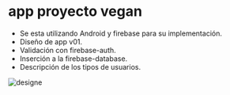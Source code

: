 # app proyecto vegan
- Se esta utilizando Android y firebase para su implementación.
- Diseño de app v01.
- Validación con firebase-auth.
- Inserción a la firebase-database.
- Descripción de los tipos de usuarios.

![designe](https://user-images.githubusercontent.com/38017835/59243429-9ffd8e00-8bd5-11e9-89be-15f9165fd21c.PNG)
